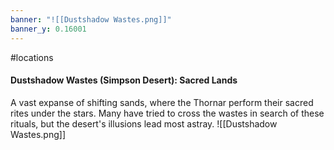 ```yaml
---
banner: "![[Dustshadow Wastes.png]]"
banner_y: 0.16001
---
```

#locations

#### Dustshadow Wastes (Simpson Desert): Sacred Lands

A vast expanse of shifting sands, where the Thornar perform their sacred rites under the stars. Many have tried to cross the wastes in search of these rituals, but the desert's illusions lead most astray.
![[Dustshadow Wastes.png]]